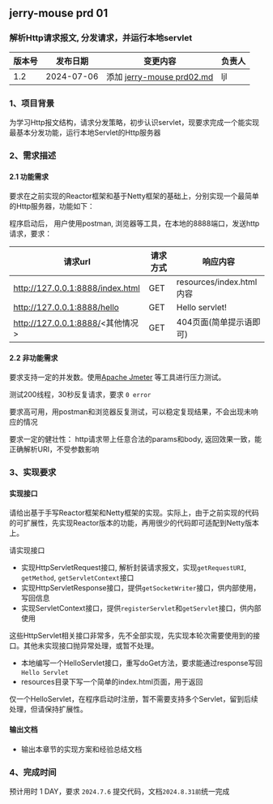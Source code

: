 ## jerry-mouse prd 01

### 解析Http请求报文, 分发请求，并运行本地servlet

| 版本号 | 发布日期       | 变更内容                                  | 负责人 |
|-----|------------|---------------------------------------|-----|
| 1.2 | 2024-07-06 | 添加 [jerry-mouse prd02.md](./prd02.md) | ljl |

### 1、项目背景
为学习Http报文结构，请求分发策略，初步认识servlet，现要求完成一个能实现最基本分发功能，运行本地Servlet的Http服务器

### 2、需求描述
#### 2.1 功能需求
要求在之前实现的Reactor框架和基于Netty框架的基础上，分别实现一个最简单的Http服务器，功能如下：

程序启动后， 用户使用postman, 浏览器等工具，在本地的8888端口，发送http请求，要求：

| 请求url                            | 请求方式 | 响应内容                   |
|----------------------------------|------|------------------------|
| http://127.0.0.1:8888/index.html | GET  | resources/index.html内容 |
| http://127.0.0.1:8888/hello      | GET  | Hello servlet!         |
| http://127.0.0.1:8888/<其他情况>     | GET  | 404页面(简单提示语即可)         |

#### 2.2 非功能需求

要求支持一定的并发数。使用[Apache Jmeter](https://jmeter.apache.org/download_jmeter.cgi) 等工具进行压力测试。

测试200线程，30秒反复请求，要求 `0 error`

要求高可用，用postman和浏览器反复测试，可以稳定复现结果，不会出现未响应的情况

要求一定的健壮性： http请求带上任意合法的params和body, 返回效果一致，能正确解析URI，不受参数影响

### 3、实现要求
#### 实现接口
请给出基于手写Reactor框架和Netty框架的实现。实际上，由于之前实现的代码的可扩展性，先实现Reactor版本的功能，再用很少的代码即可适配到Netty版本上。

请实现接口

- 实现HttpServletRequest接口, 解析封装请求报文，实现`getRequestURI`, `getMethod`, `getServletContext`接口
- 实现HttpServletResponse接口，提供`getSocketWriter`接口，供内部使用，写回信息
- 实现ServletContext接口，提供`registerServlet`和`getServlet`接口，供内部使用

这些HttpServlet相关接口非常多，先不全部实现，先实现本轮次需要使用到的接口。其他未实现接口抛异常处理，或暂不处理。

- 本地编写一个HelloServlet接口，重写doGet方法，要求能通过response写回`Hello Servlet`
- resources目录下写一个简单的index.html页面，用于返回

仅一个HelloServlet，在程序启动时注册，暂不需要支持多个Servlet，留到后续处理，但请保持扩展性。

#### 输出文档
- 输出本章节的实现方案和经验总结文档

### 4、完成时间
预计用时 1 DAY，要求 `2024.7.6` 提交代码，文档`2024.8.31前`统一完成
